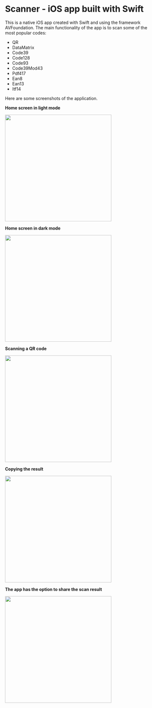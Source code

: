 # Scanner - iOS app built with Swift
This is a native iOS app created with Swift and using the framework AVFoundation.
The main functionality of the app is to scan some of the most popular codes:

* QR
* DataMatrix
* Code39
* Code128
* Code93
* Code39Mod43
* Pdf417
* Ean8
* Ean13
* Itf14

Here are some screenshots of the application.

<p></p>
<p><b>Home screen in light mode</b></p>
<kbd><img width="350" src=".github/screenshots/scanner-light-mode.jpeg"/></kbd>

<p></p>
<p><b>Home screen in dark mode</b></p>
<kbd><img width="350" src=".github/screenshots/scanner-home-screen.jpeg"/></kbd>

<p></p>
<p><b>Scanning a QR code</b></p>
<kbd><img width="350" src=".github/screenshots/scanning-qr.jpeg"/></kbd>

<p></p>
<p><b>Copying the result</b></p>
<kbd><img width="350" src=".github/screenshots/scanner-copy-action.jpeg"/></kbd>

<p></p>
<p><b>The app has the option to share the scan result</b></p>
<kbd><img width="350" src=".github/screenshots/scanner-share-option.jpeg"/></kbd>
